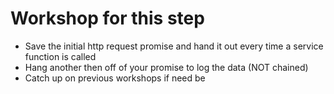 # Workshop for this step

* Save the initial http request promise and hand it out every time a service function is called
* Hang another then off of your promise to log the data (NOT chained)
* Catch up on previous workshops if need be

